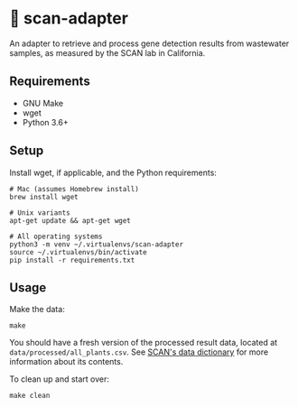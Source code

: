 # 🦠 scan-adapter

An adapter to retrieve and process gene detection results from wastewater samples, as measured by the SCAN lab in California.

## Requirements

- GNU Make
- wget
- Python 3.6+

## Setup

Install wget, if applicable, and the Python requirements:

```
# Mac (assumes Homebrew install)
brew install wget

# Unix variants
apt-get update && apt-get wget

# All operating systems
python3 -m venv ~/.virtualenvs/scan-adapter
source ~/.virtualenvs/bin/activate
pip install -r requirements.txt
```

## Usage

Make the data:

```
make
```

You should have a fresh version of the processed result data, located at `data/processed/all_plants.csv`. See [SCAN's data dictionary](https://docs.google.com/document/d/1qiNq3wh0H8GrELesgLUrDZF9oTdanI40CZ6tEZSUbic/edit?usp=sharing) for more information about its contents.

To clean up and start over: 

```
make clean
```